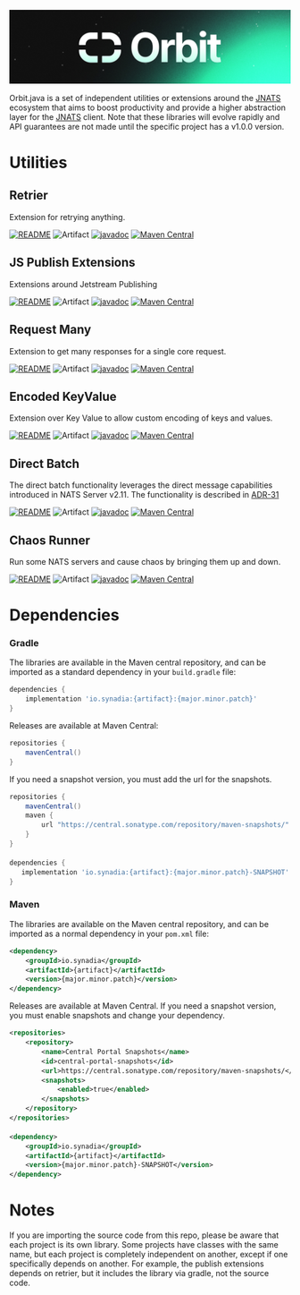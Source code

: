 <p align="center">
  <img src="orbit_shorter.png" alt="Orbit">
</p>

Orbit.java is a set of independent utilities or extensions around the [JNATS](https://github.com/nats-io/nats.java) ecosystem that aims to
boost productivity and provide a higher abstraction layer for the [JNATS](https://github.com/nats-io/nats.java)
client. Note that these libraries will evolve rapidly and API guarantees are
not made until the specific project has a v1.0.0 version.

# Utilities

## Retrier

Extension for retrying anything. 

[![README](https://img.shields.io/badge/README-blue?style=flat&link=retrier/README.md)](retrier/README.md)
![Artifact](https://img.shields.io/badge/Artifact-io.synadia:retrier-00BC8E?labelColor=grey&style=flat)
[![javadoc](https://javadoc.io/badge2/io.synadia/retrier/javadoc.svg)](https://javadoc.io/doc/io.synadia/retrier)
[![Maven Central](https://maven-badges.herokuapp.com/maven-central/io.synadia/retrier/badge.svg)](https://maven-badges.herokuapp.com/maven-central/io.synadia/retrier)                                         

## JS Publish Extensions

Extensions around Jetstream Publishing

[![README](https://img.shields.io/badge/README-blue?style=flat&link=js-publish-extensions/README.md)](js-publish-extensions/README.md)
![Artifact](https://img.shields.io/badge/Artifact-io.synadia:jnats--js--publish--extensions-00BC8E?labelColor=grey&style=flat)
[![javadoc](https://javadoc.io/badge2/io.synadia/jnats-js-publish-extensions/javadoc.svg)](https://javadoc.io/doc/io.synadia/jnats-js-publish-extensions)
[![Maven Central](https://maven-badges.herokuapp.com/maven-central/io.synadia/jnats-js-publish-extensions/badge.svg)](https://maven-badges.herokuapp.com/maven-central/io.synadia/jnats-js-publish-extensions)

## Request Many

Extension to get many responses for a single core request.

[![README](https://img.shields.io/badge/README-blue?style=flat&link=request-many/README.md)](request-many/README.md)
![Artifact](https://img.shields.io/badge/Artifact-io.synadia:request--many-00BC8E?labelColor=grey&style=flat)
[![javadoc](https://javadoc.io/badge2/io.synadia/request-many/javadoc.svg)](https://javadoc.io/doc/io.synadia/request-many)
[![Maven Central](https://maven-badges.herokuapp.com/maven-central/io.synadia/request-many/badge.svg)](https://maven-badges.herokuapp.com/maven-central/io.synadia/request-many)

## Encoded KeyValue

Extension over Key Value to allow custom encoding of keys and values.

[![README](https://img.shields.io/badge/README-blue?style=flat&link=encoded-kv/README.md)](encoded-kv/README.md)
![Artifact](https://img.shields.io/badge/Artifact-io.synadia:encoded--kv-00BC8E?labelColor=grey&style=flat)
[![javadoc](https://javadoc.io/badge2/io.synadia/encoded-kv/javadoc.svg)](https://javadoc.io/doc/io.synadia/encoded-kv)
[![Maven Central](https://maven-badges.herokuapp.com/maven-central/io.synadia/encoded-kv/badge.svg)](https://maven-badges.herokuapp.com/maven-central/io.synadia/encoded-kv)

## Direct Batch

The direct batch functionality leverages the direct message capabilities introduced in NATS Server v2.11.
The functionality is described in [ADR-31](https://github.com/nats-io/nats-architecture-and-design/blob/main/adr/ADR-31.md)

[![README](https://img.shields.io/badge/README-blue?style=flat&link=direct-batch/README.md)](direct-batch/README.md)
![Artifact](https://img.shields.io/badge/Artifact-io.synadia:direct--batch-00BC8E?labelColor=grey&style=flat)
[![javadoc](https://javadoc.io/badge2/io.synadia/direct-batch/javadoc.svg)](https://javadoc.io/doc/io.synadia/direct-batch)
[![Maven Central](https://maven-badges.herokuapp.com/maven-central/io.synadia/direct-batch/badge.svg)](https://maven-badges.herokuapp.com/maven-central/io.synadia/direct-batch)

## Chaos Runner

Run some NATS servers and cause chaos by bringing them up and down.

[![README](https://img.shields.io/badge/README-blue?style=flat&link=chaos-runner/README.md)](chaos-runner/README.md)
![Artifact](https://img.shields.io/badge/Artifact-io.synadia:direct--batch-00BC8E?labelColor=grey&style=flat)
[![javadoc](https://javadoc.io/badge2/io.synadia/chaos-runner/javadoc.svg)](https://javadoc.io/doc/io.synadia/chaos-runner)
[![Maven Central](https://maven-badges.herokuapp.com/maven-central/io.synadia/chaos-runner/badge.svg)](https://maven-badges.herokuapp.com/maven-central/io.synadia/chaos-runner)

# Dependencies
### Gradle

The libraries are available in the Maven central repository, and can be imported as a standard dependency in your `build.gradle` file:

```groovy
dependencies {
    implementation 'io.synadia:{artifact}:{major.minor.patch}'
}
```

Releases are available at Maven Central:

```groovy
repositories {
    mavenCentral()
}
```

If you need a snapshot version, you must add the url for the snapshots.

```groovy
repositories {
    mavenCentral()
    maven {
        url "https://central.sonatype.com/repository/maven-snapshots/"
    }
}

dependencies {
   implementation 'io.synadia:{artifact}:{major.minor.patch}-SNAPSHOT'
}
```
### Maven

The libraries are available on the Maven central repository, and can be imported as a normal dependency in your `pom.xml` file:

```xml
<dependency>
    <groupId>io.synadia</groupId>
    <artifactId>{artifact}</artifactId>
    <version>{major.minor.patch}</version>
</dependency>
```

Releases are available at Maven Central.
If you need a snapshot version, you must enable snapshots and change your dependency.

```xml
<repositories>
    <repository>
        <name>Central Portal Snapshots</name>
        <id>central-portal-snapshots</id>
        <url>https://central.sonatype.com/repository/maven-snapshots/</url>
        <snapshots>
            <enabled>true</enabled>
        </snapshots>
    </repository>
</repositories>

<dependency>
    <groupId>io.synadia</groupId>
    <artifactId>{artifact}</artifactId>
    <version>{major.minor.patch}-SNAPSHOT</version>
</dependency>
```

# Notes

If you are importing the source code from this repo, please be aware that each project is its own library. Some projects have classes with the same name,
but each project is completely independent on another,
except if one specifically depends on another. 
For example, the publish extensions depends on retrier, but it includes the library via gradle, not the source code.
